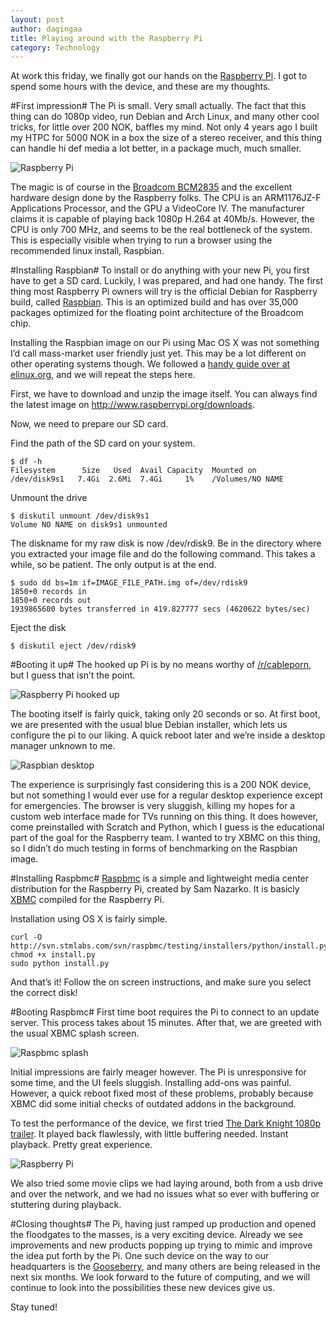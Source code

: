 ```yaml
---
layout: post
author: dagingaa
title: Playing around with the Raspberry Pi
category: Technology
---
```

At work this friday, we finally got our hands on the [Raspberry Pi](http://www.raspberrypi.org/). I got to spend some hours with the device, and these are my thoughts. 

#First impression#
The Pi is small. Very small actually. The fact that this thing can do 1080p video, run Debian and Arch Linux, and many other cool tricks, for little over 200 NOK, baffles my mind. Not only 4 years ago I built my HTPC for 5000 NOK in a box the size of a stereo receiver, and this thing can handle hi def media a lot better, in a package much, much smaller. 

![Raspberry Pi](/assets/img/posts/raspberry/raspberry.jpg)

The magic is of course in the [Broadcom BCM2835](http://www.broadcom.com/products/BCM2835) and the excellent hardware design done by the Raspberry folks. The CPU is an ARM1176JZ-F Applications Processor, and the GPU a VideoCore IV. The manufacturer claims it is capable of playing back 1080p H.264 at 40Mb/s. However, the CPU is only 700 MHz, and seems to be the real bottleneck of the system. This is especially visible when trying to run a browser using the recommended linux install, Raspbian.

#Installing Raspbian#
To install or do anything with your new Pi, you first have to get a SD card. Luckily, I was prepared, and had one handy. The first thing most Raspberry Pi owners will try is the official Debian for Raspberry build, called [Raspbian](http://www.raspbian.org). This is an optimized build and has over 35,000 packages optimized for the floating point architecture of the Broadcom chip. 

Installing the Raspbian image on our Pi using Mac OS X was not something I’d call mass-market user friendly just yet. This may be a lot different on other operating systems though. We followed a [handy guide over at elinux.org](http://elinux.org/RPi_Easy_SD_Card_Setup#Copying_an_image_to_the_SD_Card_in_Mac_OS_X), and we will repeat the steps here.

First, we have to download and unzip the image itself. You can always find the latest image on http://www.raspberrypi.org/downloads. 

Now, we need to prepare our SD card.

Find the path of the SD card on your system.

    $ df -h
    Filesystem      Size   Used  Avail Capacity  Mounted on
    /dev/disk9s1   7.4Gi  2.6Mi  7.4Gi     1%    /Volumes/NO NAME
    
Unmount the drive

    $ diskutil unmount /dev/disk9s1
    Volume NO NAME on disk9s1 unmounted
    
The diskname for my raw disk is now /dev/rdisk9. Be in the directory where you extracted your image file and do the following command. This takes a while, so be patient. The only output is at the end.

    $ sudo dd bs=1m if=IMAGE_FILE_PATH.img of=/dev/rdisk9
    1850+0 records in
    1850+0 records out
    1939865600 bytes transferred in 419.827777 secs (4620622 bytes/sec) 
    
Eject the disk

    $ diskutil eject /dev/rdisk9

#Booting it up#
The hooked up Pi is by no means worthy of [/r/cableporn](http://www.reddit.com/r/cableporn), but I guess that isn’t the point. 

![Raspberry Pi hooked up](/assets/img/posts/raspberry/plugged_in.jpg)

The booting itself is fairly quick, taking only 20 seconds or so. At first boot, we are presented with the usual blue Debian installer, which lets us configure the pi to our liking. A quick reboot later and we’re inside a desktop manager unknown to me.

![Raspbian desktop](/assets/img/posts/raspberry/raspbian.jpg)

The experience is surprisingly fast considering this is a 200 NOK device, but not something I would ever use for a regular desktop experience except for emergencies. The browser is very sluggish, killing my hopes for a custom web interface made for TVs running on this thing. It does however, come preinstalled with Scratch and Python, which I guess is the educational part of the goal for the Raspberry team. I wanted to try XBMC on this thing, so I didn’t do much testing in forms of benchmarking on the Raspbian image. 

#Installing Raspbmc#
[Raspbmc](http://www.raspbmc.com/) is a simple and lightweight media center distribution for the Raspberry Pi, created by Sam Nazarko. It is basicly [XBMC](http://www.xbmc.org) compiled for the Raspberry Pi.

Installation using OS X is fairly simple.

    curl -O http://svn.stmlabs.com/svn/raspbmc/testing/installers/python/install.py
    chmod +x install.py
    sudo python install.py

And that’s it! Follow the on screen instructions, and make sure you select the correct disk!

#Booting Raspbmc#
First time boot requires the Pi to connect to an update server. This process takes about 15 minutes. After that, we are greeted with the usual XBMC splash screen. 

![Raspbmc splash](/assets/img/posts/raspberry/raspbmc.jpg)

Initial impressions are fairly meager however. The Pi is unresponsive for some time, and the UI feels sluggish. Installing add-ons was painful. However, a quick reboot fixed most of these problems, probably because XBMC did some initial checks of outdated addons in the background. 

To test the performance of the device, we first tried [The Dark Knight 1080p trailer](http://www.youtube.com/watch?v=yQ5U8suTUw0). It played back flawlessly, with little buffering needed. Instant playback. Pretty great experience.

![Raspberry Pi](/assets/img/posts/raspberry/dark_knight.jpg)

We also tried some movie clips we had laying around, both from a usb drive and over the network, and we had no issues what so ever with buffering or stuttering during playback.

#Closing thoughts#
The Pi, having just ramped up production and opened the floodgates to the masses, is a very exciting device. Already we see improvements and new products popping up trying to mimic and improve the idea put forth by the Pi. One such device on the way to our headquarters is the [Gooseberry](http://gooseberry.atspace.co.uk/), and many others are being released in the next six months. We look forward to the future of computing, and we will continue to look into the possibilities these new devices give us. 

Stay tuned!
